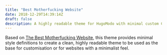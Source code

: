 ```yaml
---
title: "Best Motherfucking Website"
date: 2018-12-29T14:39:14Z
draft: false
description: A highly readable theme for HugoModo with minimal custom CSS and JavaScript.
---
```

Based on [The Best Motherfucking Website](https://thebestmotherfucking.website), this theme provides minimal style definitions to create a clean, highly readable theme to be used as the base for customisation or for websites with a minimalist feel.
